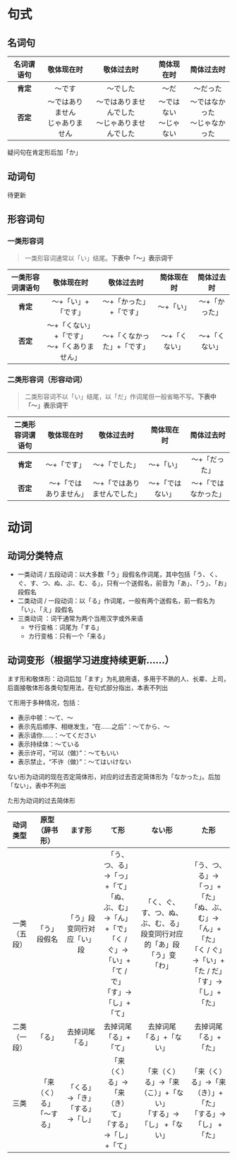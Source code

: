 # 句式

## 名词句

| 名词谓语句 | 敬体现在时 | 敬体过去时 | 简体现在时 | 简体过去时 |
| :-: | :-: | :-: | :-: | :-: |
| **肯定** | ～です | ～でした | ～だ | ～だった |
| **否定** | ～ではありません<br/>じゃありません | ～ではありませんでした<br/>～じゃありませんでした | ～ではない<br/>～じゃない | ～ではなかった<br/>～じゃなかった |

疑问句在肯定形后加「か」

## 动词句

待更新

## 形容词句

### 一类形容词

> 一类形容词通常以「い」结尾。**下表中「～」表示词干**

| 一类形容词谓语句 | 敬体现在时 | 敬体过去时 | 简体现在时 | 简体过去时 |
| :-: | :-: | :-: | :-: | :-: |
| **肯定** | ～+「い」+「です」 | ～+「かった」+「です」 | ～+「い」 | ～+「かった」 |
| **否定** | ～+「くない」+「です」<br/>～+「くありません」 | ～+「くなかった」+「です」 | ～+「くない」 | ～+「くない」 |

### 二类形容词（形容动词）
> 二类形容词不以「い」结尾，以「だ」作词尾但一般省略不写。**下表中「～」表示词干**

| 二类形容词谓语句 | 敬体现在时 | 敬体过去时 | 简体现在时 | 简体过去时 |
| :-: | :-: | :-: | :-: | :-: |
| **肯定** | ～+「です」 | ～+「でした」 | ～+「い」 | ～+「だった」 |
| **否定** | ～+「ではありません」 | ～+「ではありませんでした」 | ～+「ではない」 | ～+「ではなかった」 |



# 动词

## 动词分类特点

+ 一类动词 / 五段动词：以大多数「う」段假名作词尾，其中包括「う、く、ぐ、す、つ、ぬ、ぶ、む、る」，只有一个送假名，前音为「あ」、「う」、「お」段假名
+ 二类动词 / 一段动词：以「る」作词尾，一般有两个送假名，前一假名为「い」、「え」段假名
+ 三类动词 ：词干通常为两个当用汉字或外来语
    - サ行变格：词尾为「する」
    - カ行变格：只有一个「来る」

## 动词变形（根据学习进度持续更新……）

ます形和敬体形：动词后加「ます」为礼貌用语，多用于不熟的人、长辈、上司，后面接敬体形各类句型用法，在句式部分指出，本表不列出

て形用于多种情况，包括：
+ 表示中顿：～て、～
+ 表示先后顺序、相继发生，“在……之后”：～てから、〜
+ 表示请你……：〜てください
+ 表示持续体：～ている
+ 表示许可，“可以（做）”：～てもいい
+ 表示禁止，“不许（做）”：～てはいけない

ない形为动词的现在否定简体形，对应的过去否定简体形为「なかった」。后加「ない」，表中不列出

た形为动词的过去简体形

| 动词类型 | 原型（辞书形） | ます形 | て形 | ない形 | た形 |
| :-: | :-: | :-: | :-: | :-: | :-: |
| 一类（五段） | 「う」段假名 | 「う」段变同行对应「い」段 | 「う、つ、る」→「っ」+「て」<br/>「ぬ、ぶ、む」→「ん」+「で」<br/>「く / ぐ」→「い」+「て / で」<br/>「す」→「し」+「て」 | 「く、ぐ、す、つ、ぬ、ぶ、む、る」段变同行对应的「あ」段<br/>「う」变「わ」 | 「う、つ、る」→「っ」+「た」<br/>「ぬ、ぶ、む」→「ん」+「た」<br/>「く / ぐ」→「い」+「た / だ」<br/>「す」→「し」+「た」 |
| 二类（一段） | 「る」 | 去掉词尾「る」 | 去掉词尾「る」+「て」 | 去掉词尾「る」+「ない」 | 去掉词尾「る」+　「た」 |
| 三类 | 「来（く）る」<br/>「～する」 | 「くる」→「き」<br/>「する」→「し」 | 「来（く）る」→「来（き）て」<br/>「する」→「し」 +「て」 | 「来（く）る」→「来（こ）」+「ない」<br/>「する」→「し」 +「ない」 | 「来（く）る」→「来（き）」+「た」<br/>「する」→「し」 +「た」 |
